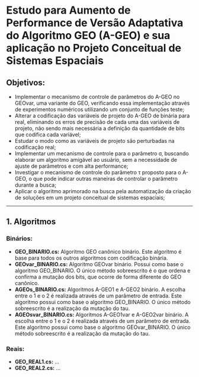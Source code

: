 # Estudo para Aumento de Performance de Versão Adaptativa do Algoritmo GEO (A-GEO) e sua aplicação no Projeto Conceitual de Sistemas Espaciais

## Objetivos:
- Implementar o mecanismo de controle de parâmetros do A-GEO no GEOvar, uma variante do GEO, verificando essa implementação através de experimentos numéricos utilizando um conjunto de funções teste; 
- Alterar a codificação das variáveis de projeto do A-GEO de binária para real, eliminando os erros de precisão de cada uma das variáveis de projeto, não sendo mais necessária a definição da quantidade de bits que codifica cada variável; 
- Estudar o modo como as variáveis de projeto são perturbadas na codificação real; 
- Implementar um mecanismo de controle para o parâmetro σ, buscando elaborar um algoritmo amigável ao usuário, sem a necessidade de ajuste de parâmetros e com alta performance; 
- Investigar o mecanismo de controle do parâmetro τ proposto para o A-GEO, o que pode indicar outras maneiras de controlar o parâmetro durante a busca; 
- Aplicar o algoritmo aprimorado na busca pela automatização da criação de soluções em um projeto conceitual de sistemas espaciais;

_______________________________________

## 1. Algoritmos

### Binários:
- **GEO_BINARIO.cs:** Algoritmo GEO canônico binário. Este algoritmo é base para todos os outros algoritmos com codificação binária.
- **GEOvar_BINARIO.cs:** Algoritmo GEOvar binário. Possui como base o algoritmo GEO_BINARIO. O único método sobreescrito é o que ordena e confirma a mutação dos bits, que ocorre de forma diferente do GEO canônico.
- **AGEOs_BINARIO.cs:** Algoritmos A-GEO1 e A-GEO2 binário. A escolha entre o 1 e o 2 é realizada através de um parâmetro de entrada. Este algoritmo possui como base o algoritmo GEO_BINARIO. O único método sobreescrito é a realização da mutação do tau.
- **AGEOsvar_BINARIO.cs:** Algoritmos A-GEO1var e A-GEO2var binário. A escolha entre o 1 e o 2 é realizada através de um parâmetro de entrada. Este algoritmo possui como base o algoritmo GEOvar_BINARIO. O único método sobreescrito é a realização da mutação do tau.

### Reais:
- **GEO_REAL1.cs:** ...
- **GEO_REAL2.cs:** ...